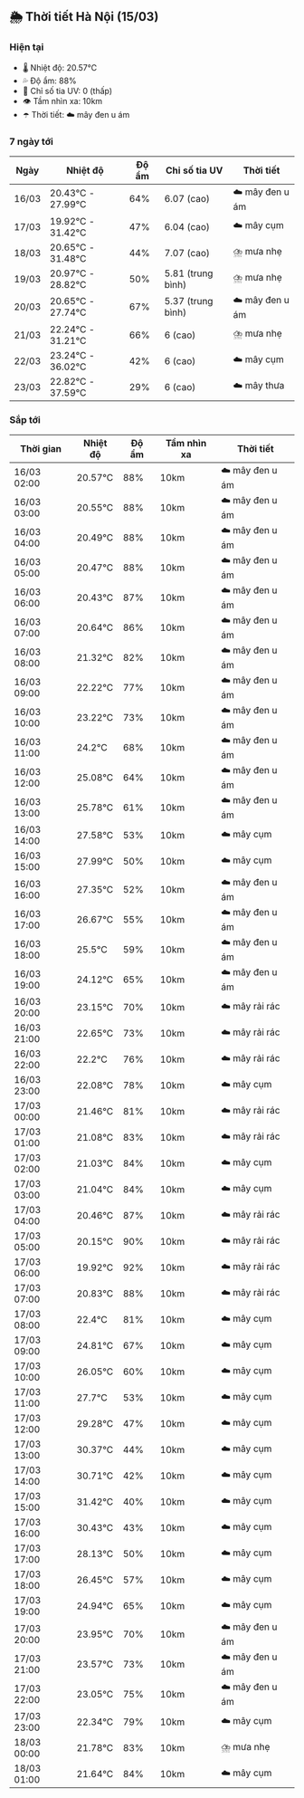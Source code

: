 ## 🌦️ Thời tiết Hà Nội (15/03)

### Hiện tại

- 🌡️ Nhiệt độ: 20.57℃
- 💦 Độ ẩm: 88%
- 🌟 Chỉ số tia UV: 0 (thấp)
- 👁️ Tầm nhìn xa: 10km
- ☂️ Thời tiết: ☁️ mây đen u ám

### 7 ngày tới

| Ngày | Nhiệt độ | Độ ẩm | Chỉ số tia UV | Thời tiết |
| --- | --- | --- | --- | --- |
| 16/03 | 20.43℃ - 27.99℃ | 64% | 6.07 (cao) | ☁️ mây đen u ám |
| 17/03 | 19.92℃ - 31.42℃ | 47% | 6.04 (cao) | ☁️ mây cụm |
| 18/03 | 20.65℃ - 31.48℃ | 44% | 7.07 (cao) | ⛈️ mưa nhẹ |
| 19/03 | 20.97℃ - 28.82℃ | 50% | 5.81 (trung bình) | ⛈️ mưa nhẹ |
| 20/03 | 20.65℃ - 27.74℃ | 67% | 5.37 (trung bình) | ☁️ mây đen u ám |
| 21/03 | 22.24℃ - 31.21℃ | 66% | 6 (cao) | ⛈️ mưa nhẹ |
| 22/03 | 23.24℃ - 36.02℃ | 42% | 6 (cao) | ☁️ mây cụm |
| 23/03 | 22.82℃ - 37.59℃ | 29% | 6 (cao) | ☁️ mây thưa |

### Sắp tới

| Thời gian | Nhiệt độ | Độ ẩm | Tầm nhìn xa | Thời tiết |
| --- | --- | --- | --- | --- |
| 16/03 02:00 | 20.57℃ | 88% | 10km | ☁️ mây đen u ám |
| 16/03 03:00 | 20.55℃ | 88% | 10km | ☁️ mây đen u ám |
| 16/03 04:00 | 20.49℃ | 88% | 10km | ☁️ mây đen u ám |
| 16/03 05:00 | 20.47℃ | 88% | 10km | ☁️ mây đen u ám |
| 16/03 06:00 | 20.43℃ | 87% | 10km | ☁️ mây đen u ám |
| 16/03 07:00 | 20.64℃ | 86% | 10km | ☁️ mây đen u ám |
| 16/03 08:00 | 21.32℃ | 82% | 10km | ☁️ mây đen u ám |
| 16/03 09:00 | 22.22℃ | 77% | 10km | ☁️ mây đen u ám |
| 16/03 10:00 | 23.22℃ | 73% | 10km | ☁️ mây đen u ám |
| 16/03 11:00 | 24.2℃ | 68% | 10km | ☁️ mây đen u ám |
| 16/03 12:00 | 25.08℃ | 64% | 10km | ☁️ mây đen u ám |
| 16/03 13:00 | 25.78℃ | 61% | 10km | ☁️ mây đen u ám |
| 16/03 14:00 | 27.58℃ | 53% | 10km | ☁️ mây cụm |
| 16/03 15:00 | 27.99℃ | 50% | 10km | ☁️ mây cụm |
| 16/03 16:00 | 27.35℃ | 52% | 10km | ☁️ mây đen u ám |
| 16/03 17:00 | 26.67℃ | 55% | 10km | ☁️ mây đen u ám |
| 16/03 18:00 | 25.5℃ | 59% | 10km | ☁️ mây đen u ám |
| 16/03 19:00 | 24.12℃ | 65% | 10km | ☁️ mây đen u ám |
| 16/03 20:00 | 23.15℃ | 70% | 10km | ☁️ mây rải rác |
| 16/03 21:00 | 22.65℃ | 73% | 10km | ☁️ mây rải rác |
| 16/03 22:00 | 22.2℃ | 76% | 10km | ☁️ mây rải rác |
| 16/03 23:00 | 22.08℃ | 78% | 10km | ☁️ mây cụm |
| 17/03 00:00 | 21.46℃ | 81% | 10km | ☁️ mây rải rác |
| 17/03 01:00 | 21.08℃ | 83% | 10km | ☁️ mây rải rác |
| 17/03 02:00 | 21.03℃ | 84% | 10km | ☁️ mây cụm |
| 17/03 03:00 | 21.04℃ | 84% | 10km | ☁️ mây cụm |
| 17/03 04:00 | 20.46℃ | 87% | 10km | ☁️ mây rải rác |
| 17/03 05:00 | 20.15℃ | 90% | 10km | ☁️ mây rải rác |
| 17/03 06:00 | 19.92℃ | 92% | 10km | ☁️ mây rải rác |
| 17/03 07:00 | 20.83℃ | 88% | 10km | ☁️ mây rải rác |
| 17/03 08:00 | 22.4℃ | 81% | 10km | ☁️ mây cụm |
| 17/03 09:00 | 24.81℃ | 67% | 10km | ☁️ mây cụm |
| 17/03 10:00 | 26.05℃ | 60% | 10km | ☁️ mây cụm |
| 17/03 11:00 | 27.7℃ | 53% | 10km | ☁️ mây cụm |
| 17/03 12:00 | 29.28℃ | 47% | 10km | ☁️ mây cụm |
| 17/03 13:00 | 30.37℃ | 44% | 10km | ☁️ mây cụm |
| 17/03 14:00 | 30.71℃ | 42% | 10km | ☁️ mây cụm |
| 17/03 15:00 | 31.42℃ | 40% | 10km | ☁️ mây cụm |
| 17/03 16:00 | 30.43℃ | 43% | 10km | ☁️ mây cụm |
| 17/03 17:00 | 28.13℃ | 50% | 10km | ☁️ mây cụm |
| 17/03 18:00 | 26.45℃ | 57% | 10km | ☁️ mây cụm |
| 17/03 19:00 | 24.94℃ | 65% | 10km | ☁️ mây cụm |
| 17/03 20:00 | 23.95℃ | 70% | 10km | ☁️ mây đen u ám |
| 17/03 21:00 | 23.57℃ | 73% | 10km | ☁️ mây đen u ám |
| 17/03 22:00 | 23.05℃ | 75% | 10km | ☁️ mây đen u ám |
| 17/03 23:00 | 22.34℃ | 79% | 10km | ☁️ mây cụm |
| 18/03 00:00 | 21.78℃ | 83% | 10km | ⛈️ mưa nhẹ |
| 18/03 01:00 | 21.64℃ | 84% | 10km | ☁️ mây cụm |
